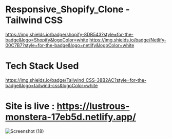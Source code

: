 # Responsive_Shopify_Clone - Tailwind CSS
https://img.shields.io/badge/shopify-8DB543?style=for-the-badge&logo=Shopify&logoColor=white
https://img.shields.io/badge/Netlify-00C7B7?style=for-the-badge&logo=netlify&logoColor=white

# Tech Stack Used
https://img.shields.io/badge/Tailwind_CSS-38B2AC?style=for-the-badge&logo=tailwind-css&logoColor=white

# Site is live : https://lustrous-monstera-17eb5d.netlify.app/

![Screenshot (18)](https://user-images.githubusercontent.com/93249038/211704273-ff8d46d5-a250-4bb0-a6a8-2ee8efb9c5be.png)
